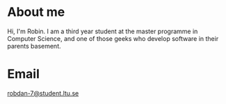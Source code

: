 # About me
Hi, I'm Robin. I am a third year student at the master programme in Computer Science, and one of those geeks who develop software in their parents basement.
# Email
robdan-7@student.ltu.se